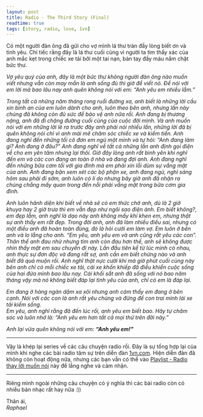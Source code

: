 ```yaml
---
layout: post
title: Radio - The Third Story (Final)
readtime: true
tags: [story, radio, love, 1vn]
---
```


Có một người đàn ông đã gửi cho vợ mình lá thư tràn đầy lòng biết ơn và tình yêu. Chỉ tiếc rằng đây là lá thư cuối cùng vì người ta tìm thấy xác của anh mắc kẹt trong chiếc xe tải bởi một tai nạn, bàn tay đầy máu nắm chặt bức thư.


_Vợ yêu quý của anh, đây là một bức thư không người đàn ông nào muốn viết nhưng vẫn còn may mắn là anh sống đủ thì giờ để viết nó. Để nói với em lời mà bao lâu nay anh quên không nói với em: “Anh yêu em nhiều lắm.”_


_Trong tất cả những năm tháng rong ruổi đường xa, anh biết là những lời cầu xin bình an của em luôn dành cho anh, luôn theo bên anh, nhưng lần này chúng đã không còn đủ sức để bảo vệ anh nữa rồi. Anh đang bị thương nặng, anh đã đi chặng đường cuối cùng của cuộc đời mình. Và anh muốn nói với em những lời lẽ ra trước đây anh phải nói nhiều lần, những lời đã bị quên không nói chỉ vì anh mải mê chăm sóc chiếc xe và kiếm tiền. Anh đang nghĩ đến những tối cô đơn em ngủ một mình và tự hỏi: “Anh đang làm gì? Anh đang ở đâu?” Anh đang nghĩ về tất cả những lần anh định gọi điện về cho em yên tâm nhưng lại thôi. Giờ đây lòng anh rất bình yên khi nghĩ đến em và các con đang an toàn ở nhà và đang đợi anh. Anh đang nghĩ đến những bữa cơm tối với gia đình mà em phải xin lỗi dùm sự vắng mặt của anh. Anh đang bận xem xét các bộ phận xe, anh đang ngủ, nghỉ sáng hôm sau phải đi sớm, anh luôn có lí do nhưng bây giờ anh đã nhận ra chúng chẳng mấy quan trong đến nỗi phải vắng mặt trong bữa cơm gia đình._


_Anh luôn hãnh diện khi biết về nhà sẽ có em thức chờ anh, dù là 2 giờ khuya hay 2 giờ trưa thì em vẫn đẹp như ngôi sao điện ảnh. Em biết không?, em đẹp lắm, anh nghĩ là dạo này anh không mấy khi khen em, nhưng thật sự anh thấy em rất đẹp. Trong đời anh, anh đã làm nhiều điều sai, nhưng có một điều anh đã hoàn toàn đúng, đó là hỏi cưới em làm vợ. Em luôn ở bên anh và lo lắng cho anh. “Em yêu, anh yêu em và anh cũng rất yêu các con”. Thân thể anh đau nhừ nhưng tim anh còn đau hơn thế, anh sẽ không được nhìn thấy mặt em sau chuyến đi này. Lần đầu tiên kể từ lúc mình có nhau, anh thực sự đơn độc và đang rất sợ, anh cần em biết chừng nào và anh biết đã quá muộn rồi. Anh nghĩ thật nực cười khi mà giờ phút cuối cùng này bên anh chỉ có mỗi chiếc xe tải, cái xe khốn khiếp đã điều khiển cuộc sống của hai đứa mình bao lâu nay. Cái khối sắt anh đã sống với nó bao năm tháng vậy mà nó không biết đáp lại tình yêu của anh, chỉ có em là đáp lại._

_Em đang ở hàng ngàn dặm xa xôi nhưng anh cảm thấy em đang ở bên cạnh. Nói với các con là anh rất yêu chúng và đừng để con trai mình lái xe tải kiếm sống.  
Em yêu, anh nghĩ rằng đã đến lúc rồi, anh yêu em biết bao. Hãy tự chăm sóc và luôn nhớ là: “Anh yêu em hơn tất cả mọi thứ trên đời này.”_

_Anh lại vừa quên không nói với em: **“Anh yêu em!"**_

***
Vậy là khép lại series về các câu chuyện radio rồi. Đây là sự tổng hợp lại của mình khi nghe các bài radio tâm sự trên diễn đàn [1vn.com](#). Hiện diễn đàn đã không còn hoạt động nữa, nhưng các bạn vẫn có thể vào [Playlist - Radio thay lời muốn nói](https://www.nhaccuatui.com/playlist/radio-thay-loi-muon-noi-1vncom-dang-cap-nhat.gJIoAFMplMNO.html?st=5) này để lắng nghe và cảm nhận.

***
Riêng mình ngoài những câu chuyện có ý nghĩa thì các bài radio còn có nhiều bản nhạc rất hay nữa :))

Thân ái,  
_Raphael_